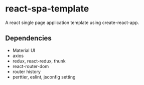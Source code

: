 # react-spa-template
A react single page application template using create-react-app.

## Dependencies
* Material UI
* axios
* redux, react-redux, thunk
* react-router-dom
* router history
* perttier, eslint, jsconfig setting